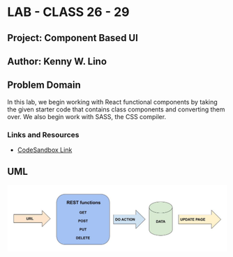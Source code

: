 # LAB - CLASS 26 - 29

## Project: Component Based UI

## Author: Kenny W. Lino

## Problem Domain

In this lab, we begin working with React functional components by taking the given starter code that contains class components and converting them over. We also begin work with SASS, the CSS compiler.

### Links and Resources

- [CodeSandbox Link](https://93ylim-3000.preview.csb.app/)

## UML

![CLASS-19 UML](./assets/CLASS%2026_%20Component%20Based%20UI.jpeg)